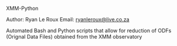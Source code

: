 XMM-Python

Author: Ryan Le Roux
Email: ryanleroux@live.co.za

Automated Bash and Python scripts that allow for reduction of ODFs (Orignal Data Files) obtained from the XMM observatory


